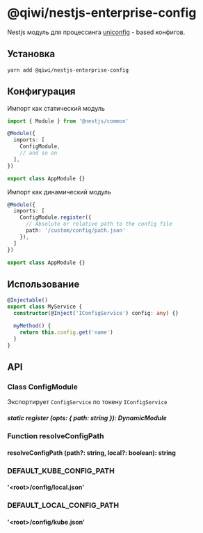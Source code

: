 # @qiwi/nestjs-enterprise-config
Nestjs модуль для процессинга [uniconfig](https://github.com/qiwi/uniconfig) - based конфигов.
## Установка
```shell script
yarn add @qiwi/nestjs-enterprise-config
```
## Конфигурация
Импорт как статический модуль
```typescript
import { Module } from '@nestjs/common'

@Module({
  imports: [
    ConfigModule,
    // and so on
  ],
})

export class AppModule {}
```
Импорт как динамический модуль
```typescript
@Module({
  imports: [
    ConfigModule.register({
      // Absolute or relative path to the config file
      path: '/custom/config/path.json'
    }),
  ]
})

export class AppModule {}
```
## Использование
```typescript
@Injectable()
export class MyService {
  constructor(@Inject('IConfigService') config: any) {}

  myMethod() {
    return this.config.get('name')
  }
}
````
## API
### Class ConfigModule
Экспортирует `ConfigService` по токену `IConfigService`
##### static register (opts: { path: string }): DynamicModule

### Function resolveConfigPath
#### resolveConfigPath (path?: string, local?: boolean): string

###  DEFAULT_KUBE_CONFIG_PATH
#### '\<root>/config/local.json'
###  DEFAULT_LOCAL_CONFIG_PATH
#### '\<root>/config/kube.json'
